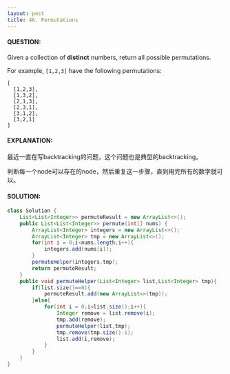 ```yaml
---
layout: post
title: 46. Permutations
---
```


#### QUESTION:

Given a collection of **distinct** numbers, return all possible permutations.

For example,
`[1,2,3]` have the following permutations:

```
[
  [1,2,3],
  [1,3,2],
  [2,1,3],
  [2,3,1],
  [3,1,2],
  [3,2,1]
]
```

#### EXPLANATION:

最近一直在写backtracking的问题，这个问题也是典型的backtracking。

判断每一个node可以存在的node，然后重复这一步骤，直到用完所有的数字就可以。

#### SOLUTION:

```JAVA
class Solution {
    List<List<Integer>> permuteResult = new ArrayList<>();
    public List<List<Integer>> permute(int[] nums) {
        ArrayList<Integer> integers = new ArrayList<>();
        ArrayList<Integer> tmp = new ArrayList<>();
        for(int i = 0;i<nums.length;i++){
            integers.add(nums[i]);
        }
        permuteHelper(integers,tmp);
        return permuteResult;
    }
    public void permuteHelper(List<Integer> list,List<Integer> tmp){
        if(list.size()==0){
            permuteResult.add(new ArrayList<>(tmp));
        }else{
            for(int i = 0;i<list.size();i++){
                Integer remove = list.remove(i);
                tmp.add(remove);
                permuteHelper(list,tmp);
                tmp.remove(tmp.size()-1);
                list.add(i,remove);
            }
        }
    }
}
```

